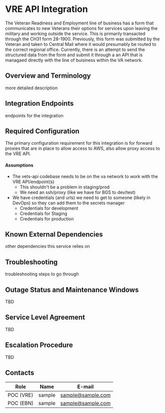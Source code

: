 # VRE API Integration

The Veteran Readiness and Employment line of business has a form that communicates to new Veterans their options for services upon leaving the military and working outside the service.  This is primarily transacted through the CH31 form 28-1900.  Previously, this form was submitted by the Veteran and taken to Central Mail where it would presumably be routed to the correct regional office.  Currently, there is an attempt to send the structured data from the form and submit it through a an API that is managaed directly with the line of buisiness within the VA network.

## Overview and Terminology

more detailed description

## Integration Endpoints

endpoints for the integration

## Required Configuration

The primary configuration requirement for this integration is for forward proxies that are in place to allow access to AWS, also allow proxy access to the VRE API.
#### Assumptions
- The vets-api codebase needs to be on the va network to work with the VRE API/endpoint(s)
  - This shouldn't be a problem in staging/prod
  - We need an ssh/proxy (like we have for BGS to dev/test)
- We have credentials (and urls) we need to get to someone (likely in DevOps) so they can add them to the secrets manager
  - Credentials for development
  - Credentials for Staging
  - Credentials for production

## Known External Dependencies

other dependencies this service relies on

## Troubleshooting

troubleshooting steps to go through

## Outage Status and Maintenance Windows

TBD

## Service Level Agreement

TBD

## Escalation Procedure

TBD

## Contacts
| Role          | Name               | E-mail                     |
|---------------|--------------------|----------------------------|
| POC (VRE)       | sample            | sample@sample.com           |
| POC (EBN)       | sample            | sample@sample.com           |
